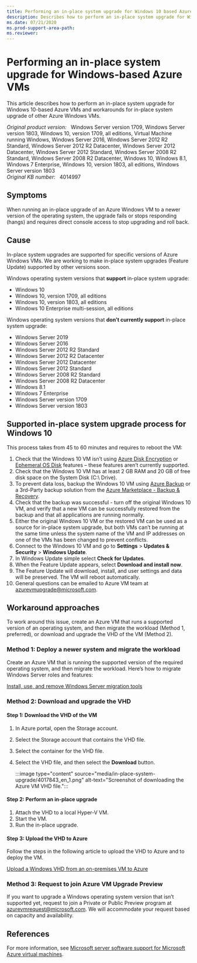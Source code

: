 ```yaml
---
title: Performing an in-place system upgrade for Windows 10 based Azure VMs and workarounds for other versions of Azure Windows VMs
description: Describes how to perform an in-place system upgrade for Windows 10 based Azure VMs and workarounds for other versions of Azure Windows VMs
ms.date: 07/21/2020
ms.prod-support-area-path: 
ms.reviewer: 
---
```

# Performing an in-place system upgrade for Windows-based Azure VMs

This article describes how to perform an in-place system upgrade for Windows 10-based Azure VMs and workarounds for in-place system upgrade of other Azure Windows VMs.

_Original product version:_ &nbsp; Windows Server version 1709, Windows Server version 1803, Windows 10, version 1709, all editions, Virtual Machine running Windows, Windows Server 2016, Windows Server 2012 R2 Standard, Windows Server 2012 R2 Datacenter, Windows Server 2012 Datacenter, Windows Server 2012 Standard, Windows Server 2008 R2 Standard, Windows Server 2008 R2 Datacenter, Windows 10, Windows 8.1, Windows 7 Enterprise, Windows 10, version 1803, all editions, Windows Server version 1803  
_Original KB number:_ &nbsp; 4014997

## Symptoms

When running an in-place upgrade of an Azure Windows VM to a newer version of the operating system, the upgrade fails or stops responding (hangs) and requires direct console access to stop upgrading and roll back.

## Cause

In-place system upgrades are supported for specific versions of Azure Windows VMs. We are working to make in-place system upgrades (Feature Update) supported by other versions soon.

Windows operating system versions that **support** in-place system upgrade:

- Windows 10
- Windows 10, version 1709, all editions
- Windows 10, version 1803, all editions
- Windows 10 Enterprise multi-session, all editions

Windows operating system versions that **don’t currently support** in-place system upgrade: 

- Windows Server 2019
- Windows Server 2016
- Windows Server 2012 R2 Standard
- Windows Server 2012 R2 Datacenter
- Windows Server 2012 Datacenter
- Windows Server 2012 Standard
- Windows Server 2008 R2 Standard
- Windows Server 2008 R2 Datacenter
- Windows 8.1
- Windows 7 Enterprise
- Windows Server version 1709
- Windows Server version 1803

## Supported in-place system upgrade process for Windows 10

This process takes from 45 to 60 minutes and requires to reboot the VM:

1. Check that the Windows 10 VM isn’t using [Azure Disk Encryption](https://docs.microsoft.com[/azure/virtual-machines/windows/disk-encryption-overview) or [Ephemeral OS Disk](https://docs.microsoft.com/azure/virtual-machines/ephemeral-os-disks) features – these features aren’t currently supported.
2. Check that the Windows 10 VM has at least 2 GB RAM and 20 GB of free disk space on the System Disk (C:\ Drive).
3. To prevent data loss, backup the Windows 10 VM using [Azure Backup](https://docs.microsoft.com/azure/backup) or a 3rd-Party backup solution from the [Azure Marketplace  - Backup & Recovery](https://azuremarketplace.microsoft.com/en-us/marketplace/apps?search=Backup%20%26%20Recovery&page=1).
4. Check that the backup was successful - turn off the original Windows 10 VM, and verify that a new VM can be successfully restored from the backup and that all applications are running normally.
5. Either the original Windows 10 VM or the restored VM can be used as a source for in-place system upgrade, but both VMs can’t be running at the same time unless the system name of the VM and IP addresses on one of the VMs has been changed to prevent conflicts.
6. Connect to the Windows 10 VM and go to **Settings** > **Updates & Security** > **Windows Update**.
7. In Windows Update simple select **Check for Updates**.
8. When the Feature Update appears, select **Download and install now**.
9. The Feature Update will download, install, and user settings and data will be preserved. The VM will reboot automatically.
10. General questions can be emailed to Azure VM team at azurevmupgrade@microsoft.com.

## Workaround approaches

To work around this issue, create an Azure VM that runs a supported version of an operating system, and then migrate the workload (Method 1, preferred), or download and upgrade the VHD of the VM (Method 2).

### Method 1: Deploy a newer system and migrate the workload

Create an Azure VM that is running the supported version of the required operating system, and then migrate the workload. Here’s how to migrate Windows Server roles and features: 

[Install, use, and remove Windows Server migration tools](https://docs.microsoft.com/previous-versions/windows/it-pro/windows-server-2012-R2-and-2012/jj134202(v=ws.11)?redirectedfrom=MSDN)

### Method 2: Download and upgrade the VHD  

#### Step 1: Download the VHD of the VM

1. In Azure portal, open the Storage account.
2. Select the Storage account that contains the VHD file.
3. Select the container for the VHD file.
4. Select the VHD file, and then select the **Download** button.

    :::image type="content" source="media/in-place-system-upgrade/4017843_en_1.png" alt-text="Screenshot of downloading the Azure VM VHD file.":::

#### Step 2: Perform an in-place upgrade

1. Attach the VHD to a local Hyper-V VM.
2. Start the VM.
3. Run the in-place upgrade.

#### Step 3: Upload the VHD to Azure

Follow the steps in the following article to upload the VHD to Azure and to deploy the VM.

[Upload a Windows VHD from an on-premises VM to Azure](https://docs.microsoft.com/azure/virtual-machines/windows/upload-image)

### Method 3: Request to join Azure VM Upgrade Preview

If you want to upgrade a Windows operating system version that isn’t supported yet, request to join a Private or Public Preview program at azurevmrequest@microsoft.com. We will accommodate your request based on capacity and availability.

## References

For more information, see [Microsoft server software support for Microsoft Azure virtual machines](https://support.microsoft.com/help/2721672).
